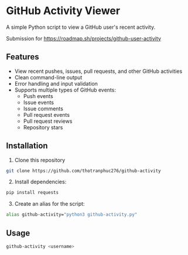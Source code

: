 # GitHub Activity Viewer

A simple Python script to view a GitHub user's recent activity.

Submission for https://roadmap.sh/projects/github-user-activity

## Features

- View recent pushes, issues, pull requests, and other GitHub activities
- Clean command-line output
- Error handling and input validation
- Supports multiple types of GitHub events:
  - Push events
  - Issue events 
  - Issue comments
  - Pull request events
  - Pull request reviews
  - Repository stars

## Installation

1. Clone this repository

```bash
git clone https://github.com/thotranphuc276/github-activity
```

2. Install dependencies:

```bash
pip install requests
```

3. Create an alias for the script:

```bash
alias github-activity="python3 github-activity.py"                                                                                           
```

## Usage

```bash
github-activity <username>
```